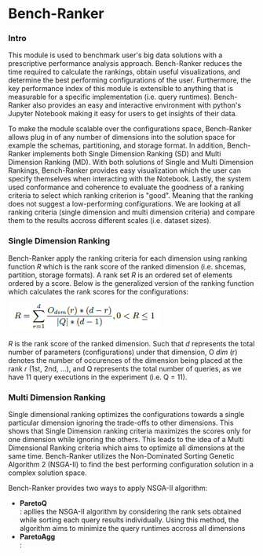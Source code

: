 # Bench-Ranker

### Intro
This module is used to benchmark user's big data solutions with  a prescriptive performance analysis approach. Bench-Ranker reduces the time required to calculate the rankings, obtain useful visualizations, and determine the best performing configurations of the user. Furthermore, the key performance index of this module is extensible to anything that is measurable for a specific implementation (i.e. query runtimes). Bench-Ranker also provides an easy and interactive environment with python's Jupyter Notebook making it easy for users to get insights of their data.

To make the module scalable over the configurations space, Bench-Ranker allows plug in of any number of dimensions into the solution space for example the schemas, partitioning, and storage format. In addition, Bench-Ranker implements both Single Dimension Ranking (SD) and Multi Dimension Ranking (MD). With both solutions of Single and Multi Dimension Rankings, Bench-Ranker provides easy visualization which the user can specify themselves when interacting with the Notebook. Lastly, the system used conformance and coherence to evaluate the goodness of a ranking criteria to select which ranking criterion is "good". Meaning that the ranking does not suggest a low-performing configurations. We are looking at all ranking criteria (single dimension and multi dimension criteria) and compare them to the results accross different scales (i.e. dataset sizes). 

### Single Dimension Ranking
Bench-Ranker apply the ranking criteria for each dimension using ranking function _R_  which is the rank score of the ranked dimension (i.e. shcemas, partition, storage formats). A rank set _R_ is an ordered set of elements ordered by a score. Below is the generalized version of the ranking function which calculates the rank scores for the configurations:

<p>
<img src="https://github.com/DataSystemsGroupUT/PAPyA/raw/main/figs/rankingFunction.png"/>
</p>

_R_ is the rank score of the ranked dimension. Such that _d_ represents the total number of parameters (configurations) under that dimension, O _dim_ (r) denotes the number of occurences of the dimension being placed at the rank _r_ (1st, 2nd, ...), and Q represents the total number of queries, as we have 11 query executions in the experiment (i.e. Q = 11).

### Multi Dimension Ranking
Single dimensional ranking optimizes the configurations towards a single particular dimension ignoring the trade-offs to other dimensions. This shows that Single Dimension ranking criteria maximizes the scores only for one dimension while ignoring the others. This leads to the idea of a Multi Dimensional Ranking criteria which aims to optimize all dimensions at the same time. Bench-Ranker utilizes the Non-Dominated Sorting Genetic Algorithm 2 (NSGA-II) to find the best performing configuration solution in a complex solution space.<br>

Bench-Ranker provides two ways to apply NSGA-II algorithm:
- __ParetoQ__ <br>
: apllies the NSGA-II algorithm by considering the rank sets obtained while sorting each query results individually. Using this method, the algorithm aims to minimize the query runtimes accross all dimensions
- __ParetoAgg__ <br>
: 
